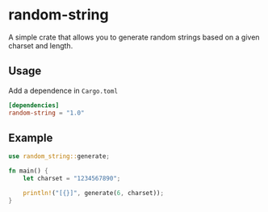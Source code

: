# random-string
A simple crate that allows you to generate random strings based on a given charset and length.

## Usage
Add a dependence in `Cargo.toml`
```toml
[dependencies]
random-string = "1.0"
``` 

## Example
```rust
use random_string::generate;

fn main() {
    let charset = "1234567890";

    println!("[{}]", generate(6, charset));
}
```

